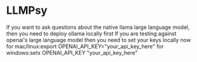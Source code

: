 # LLMPsy
If you want to ask questions about the native llama large language model, then you need to deploy ollama locally first 
If you are testing against openai's large language model then you need to set your keys locally now 
for mac/linux:export OPENAI_API_KEY="your_api_key_here" 
for windows:setx OPENAI_API_KEY "your_api_key_here" 
